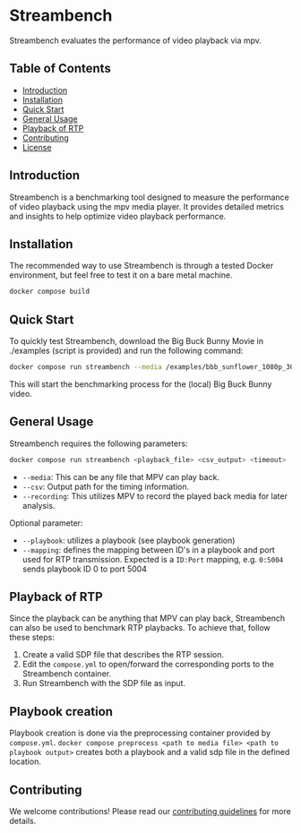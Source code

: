 # Streambench

Streambench evaluates the performance of video playback via mpv.

## Table of Contents
- [Introduction](#introduction)
- [Installation](#installation)
- [Quick Start](#quick-start)
- [General Usage](#general-usage)
- [Playback of RTP](#playback-of-rtp)
- [Contributing](#contributing)
- [License](#license)

## Introduction
Streambench is a benchmarking tool designed to measure the performance of video playback using the mpv media player. It provides detailed metrics and insights to help optimize video playback performance.

## Installation
The recommended way to use Streambench is through a tested Docker environment, but feel free to test it on a bare metal machine.

```sh
docker compose build
```

## Quick Start
To quickly test Streambench, download the Big Buck Bunny Movie in ./examples (script is provided) and run the following command:
```sh
docker compose run streambench --media /examples/bbb_sunflower_1080p_30fps_normal.mp4 --csv /results/bbb_30fps.csv --recording /results/bbb_30fps_copy.mp4
```
This will start the benchmarking process for the (local) Big Buck Bunny video.

## General Usage
Streambench requires the following parameters:
```sh
docker compose run streambench <playback_file> <csv_output> <timeout>
```
- `--media`: This can be any file that MPV can play back.
- `--csv`: Output path for the timing information.
- `--recording`: This utilizes MPV to record the played back media for later analysis.


Optional parameter:
- `--playbook`: utilizes a playbook (see playbook generation)
- `--mapping`: defines the mapping between ID's in a playbook and port used for RTP transmission. Expected is a `ID:Port` mapping, e.g. `0:5004` sends playbook ID 0 to port 5004

## Playback of RTP
Since the playback can be anything that MPV can play back, Streambench can also be used to benchmark RTP playbacks. To achieve that, follow these steps:

1. Create a valid SDP file that describes the RTP session.
2. Edit the `compose.yml` to open/forward the corresponding ports to the Streambench container.
3. Run Streambench with the SDP file as input.

## Playbook creation

Playbook creation is done via the preprocessing container provided by `compose.yml`.
`docker compose preprocess <path to media file> <path to playbook output>` creates both a playbook and a valid sdp file in the defined location.

## Contributing
We welcome contributions! Please read our [contributing guidelines](CONTRIBUTING.md) for more details.

